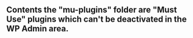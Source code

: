 ## Contents the "mu-plugins" folder are "Must Use" plugins which can't be deactivated in the WP Admin area.
